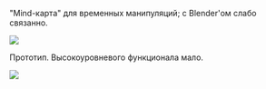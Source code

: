 "Mind-карта" для временных манипуляций; с Blender'ом слабо связанно.

![](https://github.com/ugorek000/TimeNodeTree/assets/120259754/d0c77cc4-ba1f-4360-ac4f-7d389cf38050)

Прототип. Высокоуровневого функционала мало.

![](https://github.com/ugorek000/TimeNodeTree/assets/120259754/5eedc78b-c389-4ad4-8972-c79199f705de)
